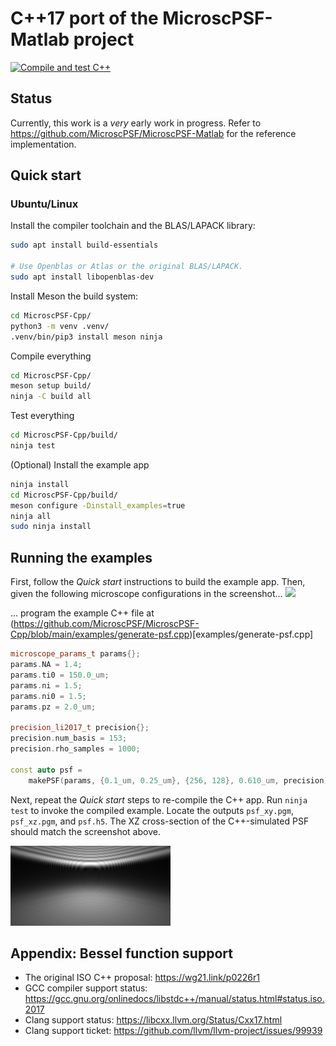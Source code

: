 # C++17 port of the MicroscPSF-Matlab project

[![Compile and test C++](https://github.com/MicroscPSF/MicroscPSF-Cpp/actions/workflows/validate-build.yml/badge.svg)](https://github.com/MicroscPSF/MicroscPSF-Cpp/actions/workflows/validate-build.yml)

## Status

Currently, this work is a *very* early work in progress. Refer to
https://github.com/MicroscPSF/MicroscPSF-Matlab for the reference implementation.

## Quick start

### Ubuntu/Linux

Install the compiler toolchain and the BLAS/LAPACK library:

```bash
sudo apt install build-essentials

# Use Openblas or Atlas or the original BLAS/LAPACK.
sudo apt install libopenblas-dev
```

Install Meson the build system:

```bash
cd MicroscPSF-Cpp/
python3 -m venv .venv/
.venv/bin/pip3 install meson ninja
```

Compile everything

```bash
cd MicroscPSF-Cpp/
meson setup build/
ninja -C build all
```

Test everything

```bash
cd MicroscPSF-Cpp/build/
ninja test
```

(Optional) Install the example app

```bash
ninja install
cd MicroscPSF-Cpp/build/
meson configure -Dinstall_examples=true
ninja all
sudo ninja install
```

## Running the examples

First, follow the *Quick start* instructions to build the example app. Then, given the following microscope configurations in the screenshot...
<img src="https://www.ee.cuhk.edu.hk/~tblu/monsite/demos/fastPSF/gui.png"/>

... program the example C++ file at (https://github.com/MicroscPSF/MicroscPSF-Cpp/blob/main/examples/generate-psf.cpp)[examples/generate-psf.cpp]

```c++
microscope_params_t params{};
params.NA = 1.4;
params.ti0 = 150.0_um;
params.ni = 1.5;
params.ni0 = 1.5;
params.pz = 2.0_um;

precision_li2017_t precision{};
precision.num_basis = 153;
precision.rho_samples = 1000;

const auto psf =
    makePSF(params, {0.1_um, 0.25_um}, {256, 128}, 0.610_um, precision);
```

Next, repeat the *Quick start* steps to re-compile the C++ app. Run `ninja test`
to invoke the compiled example. Locate the outputs `psf_xy.pgm`, `psf_xz.pgm`,
and `psf.h5`. The XZ cross-section of the C++-simulated PSF should match the
screenshot above.

<img src="examples/psf_xz.png"/>

## Appendix: Bessel function support

- The original ISO C++ proposal: https://wg21.link/p0226r1
- GCC compiler support status: https://gcc.gnu.org/onlinedocs/libstdc++/manual/status.html#status.iso.2017
- Clang support status: https://libcxx.llvm.org/Status/Cxx17.html
- Clang support ticket: https://github.com/llvm/llvm-project/issues/99939